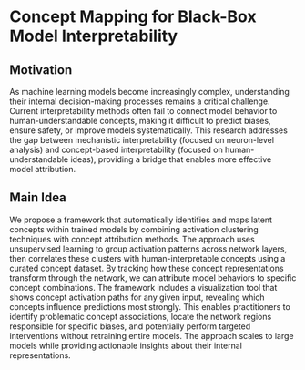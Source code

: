 # Concept Mapping for Black-Box Model Interpretability

## Motivation
As machine learning models become increasingly complex, understanding their internal decision-making processes remains a critical challenge. Current interpretability methods often fail to connect model behavior to human-understandable concepts, making it difficult to predict biases, ensure safety, or improve models systematically. This research addresses the gap between mechanistic interpretability (focused on neuron-level analysis) and concept-based interpretability (focused on human-understandable ideas), providing a bridge that enables more effective model attribution.

## Main Idea
We propose a framework that automatically identifies and maps latent concepts within trained models by combining activation clustering techniques with concept attribution methods. The approach uses unsupervised learning to group activation patterns across network layers, then correlates these clusters with human-interpretable concepts using a curated concept dataset. By tracking how these concept representations transform through the network, we can attribute model behaviors to specific concept combinations. The framework includes a visualization tool that shows concept activation paths for any given input, revealing which concepts influence predictions most strongly. This enables practitioners to identify problematic concept associations, locate the network regions responsible for specific biases, and potentially perform targeted interventions without retraining entire models. The approach scales to large models while providing actionable insights about their internal representations.